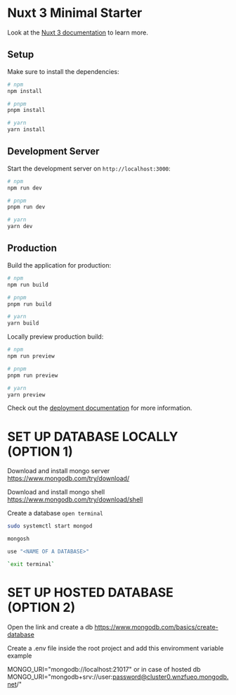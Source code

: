 # Nuxt 3 Minimal Starter

Look at the [Nuxt 3 documentation](https://nuxt.com/docs/getting-started/introduction) to learn more.

## Setup

Make sure to install the dependencies:

```bash
# npm
npm install

# pnpm
pnpm install

# yarn
yarn install
```

## Development Server

Start the development server on `http://localhost:3000`:

```bash
# npm
npm run dev

# pnpm
pnpm run dev

# yarn
yarn dev
```

## Production

Build the application for production:

```bash
# npm
npm run build

# pnpm
pnpm run build

# yarn
yarn build
```

Locally preview production build:

```bash
# npm
npm run preview

# pnpm
pnpm run preview

# yarn
yarn preview
```

Check out the [deployment documentation](https://nuxt.com/docs/getting-started/deployment) for more information.

# SET UP DATABASE LOCALLY (OPTION 1)
Download and install mongo server
https://www.mongodb.com/try/download/


Download and install mongo shell
https://www.mongodb.com/try/download/shell

Create a database
`open terminal`
```bash
sudo systemctl start mongod

mongosh

use "<NAME OF A DATABASE>"

`exit terminal`
```


# SET UP HOSTED DATABASE (OPTION 2)
Open the link and create a db
https://www.mongodb.com/basics/create-database


Create a .env file inside the root project and add this enviromment variable
example

MONGO_URI="mongodb://localhost:21017"
or in case of hosted db
MONGO_URI="mongodb+srv://user:password@cluster0.wnzfueo.mongodb.net/"
